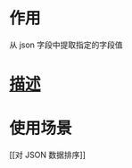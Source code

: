 # 作用
从 json 字段中提取指定的字段值

# [描述](https://blog.csdn.net/liuwei0376/article/details/125421909)

# 使用场景
[[对 JSON 数据排序]]